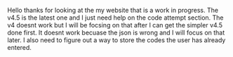 Hello thanks for looking at the my website that is a work in progress. The v4.5 is the latest one and I just need help on the code attempt
section. The v4 doesnt work but I will be focsing on that after I can get the simpler v4.5 done first. It doesnt work becuase the json is 
wrong and I will focus on that later. I also need to figure out a way to store the codes the user has already entered.
